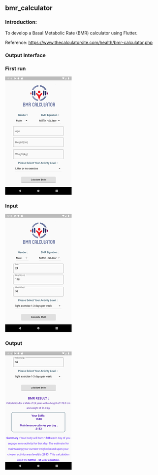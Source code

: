 ## bmr_calculator

### Introduction: 
To develop a Basal Metabolic Rate (BMR) calculator using Flutter.

Reference: https://www.thecalculatorsite.com/health/bmr-calculator.php

### Output Interface
### First run

![](https://github.com/limxinyii/253982-STIW2044-A191-Lab1/blob/master/interface/firstRun.png)

### Input

![](https://github.com/limxinyii/253982-STIW2044-A191-Lab1/blob/master/interface/Input.png)

### Output
![](https://github.com/limxinyii/253982-STIW2044-A191-Lab1/blob/master/interface/output.png)
